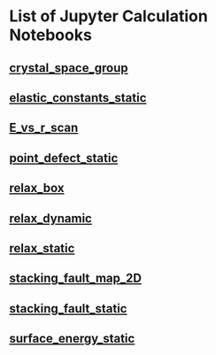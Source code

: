 # List of Jupyter Calculation Notebooks

## [crystal_space_group](crystal_space_group.ipynb)

## [elastic_constants_static](elastic_constants_static.ipynb)

## [E_vs_r_scan](E_vs_r_scan.ipynb)

## [point_defect_static](point_defect_static.ipynb)

## [relax_box](relax_box.ipynb)

## [relax_dynamic](relax_dynamic.ipynb)

## [relax_static](relax_static.ipynb)

## [stacking_fault_map_2D](stacking_fault_map_2D.ipynb)

## [stacking_fault_static](stacking_fault_static.ipynb)

## [surface_energy_static](surface_energy_static.ipynb)